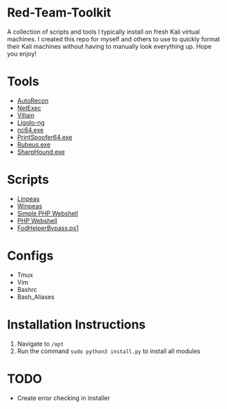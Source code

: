 # Red-Team-Toolkit
A collection of scripts and tools I typically install on fresh Kali
virtual machines. I created this repo for myself and others to use
to quickly format their Kali machines without having to manually
look everything up. Hope you enjoy!

# Tools
- [AutoRecon](https://github.com/Tib3rius/AutoRecon)
- [NetExec](https://github.com/Pennyw0rth/NetExec)
- [Villain](https://github.com/t3l3machus/Villain)
- [Ligolo-ng](https://github.com/nicocha30/ligolo-ng)
- [nc64.exe](https://github.com/int0x33/nc.exe/)
- [PrintSpoofer64.exe](https://github.com/itm4n/PrintSpoofer/releases/download/v1.0/PrintSpoofer64.exe)
- [Rubeus.exe](https://github.com/GhostPack/Rubeus)
- [SharpHound.exe](https://github.com/BloodHoundAD/SharpHound/releases/tag/v2.0.1)


# Scripts
- [Linpeas](https://github.com/carlospolop/PEASS-ng/tree/master/linPEAS)
- [Winpeas](https://github.com/carlospolop/PEASS-ng/tree/master/winPEAS)
- [Simple PHP Webshell](https://gist.github.com/joswr1ght/22f40787de19d80d110b37fb79ac3985)
- [PHP Webshell](https://github.com/WhiteWinterWolf/wwwolf-php-webshell)
- [FodHelperBypass.ps1](https://github.com/winscripting/UAC-bypass/blob/master/FodhelperBypass.ps1)

# Configs
- Tmux
- Vim 
- Bashrc
- Bash_Aliases


# Installation Instructions
1) Navigate to `/opt`
2) Run the command `sudo python3 install.py` to install all modules

# TODO
- Create error checking in installer